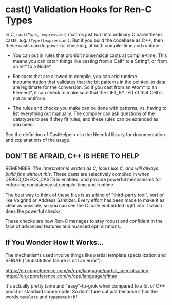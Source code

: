 # cast() Validation Hooks for Ren-C Types

In C, `cast(Type, expression)` macros just turn into ordinary C parentheses
casts, e.g. `(Type)(expression)`.  But if you build the codebase as C++, then
these casts can do powerful checking, at both compile-time and runtime...

* You can put in rules that prohibit nonsensical casts at compile-time.  This
  means you can catch things like casting from a Cell* to a String*, or
  from an int* to a Node*.

* For casts that are allowed to compile, you can add runtime instrumentation
  that validates that the bit patterns in the pointed-to data are legitimate
  for the conversion.  So if you cast from an Atom* to an Element*, it can
  check to make sure that the LIFT_BYTE() of that Cell is not an antiform.

* The rules and checks you make can be done with patterns, vs. having to list
  everything out manually.  The compiler can ask questions of the datatypes
  to see if they fit rules, and these rules can be extended as you need.

See the definition of CastHelper<> in the Needful library for documentation
and explanations of the usage.

## **DON'T BE AFRAID, C++ IS HERE TO HELP**

REMEMBER: *The interpreter is written as C, looks like C, and will always
build fine without this.*  These casts are selectively compiled in when
DEBUG_CHECK_CASTS is enabled, and provide powerful mechanisms for enforcing
consistency at compile-time and runtime.

The best way to think of these files is as a kind of "third-party tool", sort
of like Valgrind or Address Sanitizer.  Every effort has been made to make
it as clear as possible, so you can see the C code embedded right into it
which does the powerful checks.

These checks are how Ren-C manages to stay robust and confident in the face
of advanced features and nuanced optimizations.

## If You Wonder How It Works...

The mechanisms used involve things like partial template specialization and
SFINAE ("Substitution failure is not an error"):

   https://en.cppreference.com/w/cpp/language/partial_specialization
   https://en.cppreference.com/w/cpp/language/sfinae

It's actually pretty tame and "easy"-to-grok when compared to a lot of C++
boost or standard library code.  So don't tune out just because it has the
words `template` and `typename` in it!
